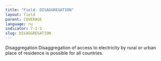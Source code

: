```yaml
---
title: "Field: DISAGGREGATION"
layout: field
parent: COVERAGE
language: ru
indicator: 7-1-1
slug: DISAGGREGATION
---
```

Disaggregation
Disaggregation of access to electricity by rural or urban place of residence is possible for all countries.